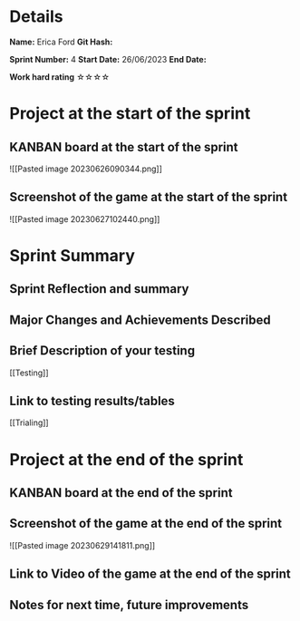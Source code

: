 # Details
**Name:**
Erica Ford
**Git Hash:**

**Sprint Number:**
4
**Start Date:**
26/06/2023
**End Date:**

**Work hard rating**
☆☆☆☆

# Project at the start of the sprint
## **KANBAN board at the start of the sprint**
![[Pasted image 20230626090344.png]]
## **Screenshot of the game at the start of the sprint**
![[Pasted image 20230627102440.png]]
# Sprint Summary
## **Sprint Reflection and summary**


## **Major Changes and Achievements Described**




## **Brief Description of your testing**

[[Testing]]
## **Link to testing results/tables**
[[Trialing]]

# Project at the end of the sprint
## **KANBAN board at the end of the sprint**

## **Screenshot of the game at the end of the sprint**
![[Pasted image 20230629141811.png]]
## Link to **Video of the game at the end of the sprint**


## **Notes for next time, future improvements**
